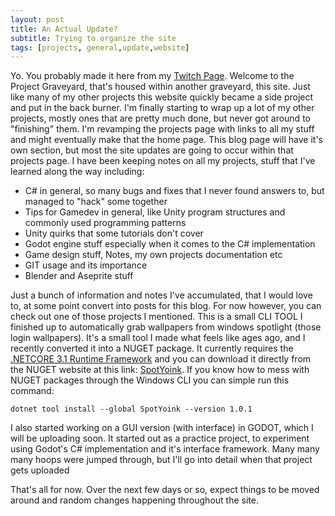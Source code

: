 ```yaml
---
layout: post
title: An Actual Update?
subtitle: Trying to organize the site
tags: [projects, general,update,website]
---
```


Yo. You probably made it here from my [Twitch Page](twitch.tv/hoodstrats). Welcome to the Project Graveyard, that's housed within another graveyard, this site. 
Just like many of my other projects this website quickly became a side project and put in the back burner. I'm finally starting to wrap up a lot of my other projects, mostly ones that are pretty much done, but never got around to "finishing" them. I'm revamping the projects page with links to all my stuff and might eventually
make that the home page. This blog page will have it's own section, but most the site updates are going to occur within that projects page. I have been keeping notes
on all my projects, stuff that I've learned along the way including:

- C# in general, so many bugs and fixes that I never found answers to, but managed to "hack" some together
- Tips for Gamedev in general, like Unity program structures and commonly used programming patterns
- Unity quirks that some tutorials don't cover
- Godot engine stuff especially when it comes to the C# implementation
- Game design stuff, Notes, my own projects documentation etc
- GIT usage and its importance 
- Blender and Aseprite stuff

Just a bunch of information and notes I've accumulated, that I would love to, at some point convert into posts for this blog. For now however, you can check out one of those projects I mentioned. This is a small CLI TOOL I finished up to automatically grab wallpapers from windows spotlight (those login wallpapers). It's a small tool I made what feels like ages ago, and I recently converted it into a NUGET package. It currently requires the[ .NETCORE 3.1 Runtime Framework](https://download.visualstudio.microsoft.com/download/pr/4e95705e-1bb6-4764-b899-1b97eb70ea1d/dd311e073bd3e25b2efe2dcf02727e81/dotnet-runtime-3.1.22-win-x64.exe
) and you can download it directly from the NUGET website at this link: [SpotYoink](https://www.nuget.org/packages/SpotYoink/). If you know how to mess with NUGET packages through the Windows CLI you can simple run this command:
 
`dotnet tool install --global SpotYoink --version 1.0.1` 

I also started working on a GUI version (with interface) in GODOT, which I will be uploading soon. It started out as a practice project, to experiment using Godot's C# implementation and it's interface framework. Many many many hoops were jumped through, but I'll go into detail when that project gets uploaded

That's all for now. Over the next few days or so, expect things to be moved around and random changes happening throughout the site. 


